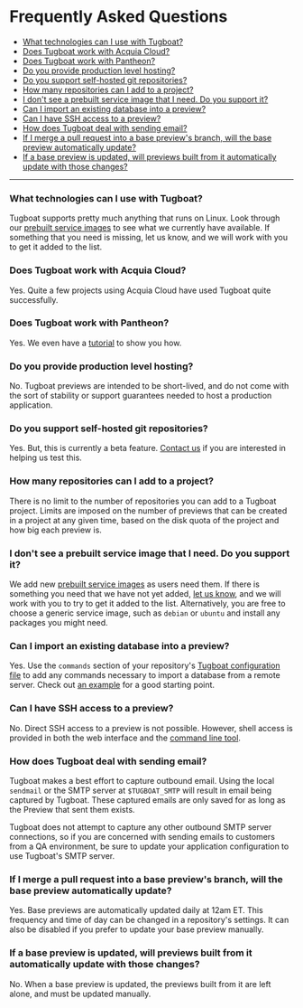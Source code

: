 # Frequently Asked Questions

* [What technologies can I use with Tugboat?](#what-technologies-can-i-use-with-tugboat)
* [Does Tugboat work with Acquia Cloud?](#does-tugboat-work-with-acquia-cloud)
* [Does Tugboat work with Pantheon?](#does-tugboat-work-with-pantheon)
* [Do you provide production level hosting?](#do-you-provide-production-level-hosting)
* [Do you support self-hosted git repositories?](#do-you-support-self-hosted-git-repositories)
* [How many repositories can I add to a project?](#how-many-repositories-can-i-add-to-a-project)
* [I don't see a prebuilt service image that I need. Do you support it?](#i-dont-see-a-prebuilt-service-image-that-i-need-do-you-support-it)
* [Can I import an existing database into a preview?](#can-i-import-an-existing-database-into-a-preview)
* [Can I have SSH access to a preview?](#can-i-have-ssh-access-to-a-preview)
* [How does Tugboat deal with sending email?](#how-does-tugboat-deal-with-sending-email)
* [If I merge a pull request into a base preview's branch, will the base preview automatically update?](#if-i-merge-a-pull-request-into-a-base-previews-branch-will-the-base-preview-automatically-update)
* [If a base preview is updated, will previews built from it automatically update with those changes?](#if-a-base-preview-is-updated-will-previews-built-from-it-automatically-update-with-those-changes)

---

### What technologies can I use with Tugboat?

Tugboat supports pretty much anything that runs on Linux. Look through our
[prebuilt service images](../reference/services/index.md) to see what we
currently have available. If something that you need is missing, let us know,
and we will work with you to get it added to the list.

### Does Tugboat work with Acquia Cloud?

Yes. Quite a few projects using Acquia Cloud have used Tugboat quite
successfully.

### Does Tugboat work with Pantheon?

Yes. We even have a [tutorial](../tutorials/pantheon/index.md) to show you how.

### Do you provide production level hosting?

No. Tugboat previews are intended to be short-lived, and do not come with the
sort of stability or support guarantees needed to host a production application.

### Do you support self-hosted git repositories?

Yes. But, this is currently a beta feature.
[Contact us](https://tugboat.qa/support) if you are interested in helping us
test this.

### How many repositories can I add to a project?

There is no limit to the number of repositories you can add to a Tugboat
project. Limits are imposed on the number of previews that can be created in a
project at any given time, based on the disk quota of the project and how big
each preview is.

### I don't see a prebuilt service image that I need. Do you support it?

We add new [prebuilt service images](../reference/services/index.md) as users
need them. If there is something you need that we have not yet added,
[let us know](https://tugboat.qa/support), and we will work with you to try to
get it added to the list. Alternatively, you are free to choose a generic
service image, such as `debian` or `ubuntu` and install any packages you might
need.

### Can I import an existing database into a preview?

Yes. Use the `commands` section of your repository's
[Tugboat configuration file](../configuring-tugboat/index.md) to add any
commands necessary to import a database from a remote server. Check out
[an example](../examples/import-mysql-database/index.md) for a good starting
point.

### Can I have SSH access to a preview?

No. Direct SSH access to a preview is not possible. However, shell access is
provided in both the web interface and the
[command line tool](../advanced/cli/index.md).

### How does Tugboat deal with sending email?

Tugboat makes a best effort to capture outbound email. Using the local
`sendmail` or the SMTP server at `$TUGBOAT_SMTP` will result in email being
captured by Tugboat. These captured emails are only saved for as long as the
Preview that sent them exists.

Tugboat does not attempt to capture any other outbound SMTP server connections,
so if you are concerned with sending emails to customers from a QA environment,
be sure to update your application configuration to use Tugboat's SMTP server.

### If I merge a pull request into a base preview's branch, will the base preview automatically update?

Yes. Base previews are automatically updated daily at 12am ET. This frequency
and time of day can be changed in a repository's settings. It can also be
disabled if you prefer to update your base preview manually.

### If a base preview is updated, will previews built from it automatically update with those changes?

No. When a base preview is updated, the previews built from it are left alone,
and must be updated manually.
